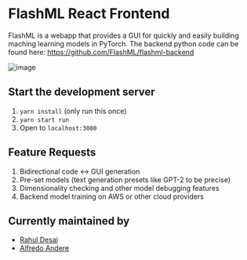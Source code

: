 # FlashML React Frontend
FlashML is a webapp that provides a GUI for quickly and easily building maching learning models in PyTorch.
The backend python code can be found here: https://github.com/FlashML/flashml-backend

![image](https://drive.google.com/uc?export=view&id=1UD34i77eNV7sucO4FXaZyXhXckKCh4JK)

## Start the development server
1. `yarn install` (only run this once)
2. `yarn start run`
3. Open to `localhost:3000`

## Feature Requests
1. Bidirectional code <-> GUI generation
2. Pre-set models (text generation presets like GPT-2 to be precise)
3. Dimensionality checking and other model debugging features
4. Backend model training on AWS or other cloud providers

## Currently maintained by
 - [Rahul Desai](https://github.com/rahuldesai1)
 - [Alfredo Andere](https://github.com/alfredoandere)


